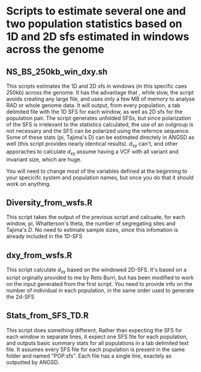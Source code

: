 

# Scripts to estimate several one and two population statistics based on 1D and 2D sfs estimated in windows across the genome

## NS_BS_250kb_win_dxy.sh

This scripts estimates the 1D and 2D sfs in windows (in this specific caes 250kb) across the genome. It has the advantage that , while slow, the script avoids creating any large file, and uses only a few MB of memory to analyse  RAD or whole genome data. It will output, from every population, a tab delimited file with the 1D SFS for each window, as well as 2D sfs for the population pair. The script generates unfolded SFSs, but since polarization of the SFS is irrelevant to the statistics calculated, the use of an outgroup is not necessary and the SFS can be polarized using the refernce sequence. Some of these stats (pi, Tajima's D) can be estimated directely in ANGSD as well (this script provides nearly identical results). *d*<sub>xy</sub> can't, and other apporaches to calculate *d*<sub>xy</sub> assume having a VCF with all variant and invariant size, which are huge. 

You will need to change most of the variables defined at the beginning to your specicifc system and population names, but once you do that it should work on anything.

## Diversity_from_wsfs.R
This script takes the output of the previous script and calcuate, for each window, pi, Whatterson's theta, the number of segregating sites and Tajima's *D*. No need to estimate sample sizes, since this infomation is already included in the 1D-SFS

## dxy_from_wsfs.R

This script calculate *d*<sub>xy</sub> based on the windowed 2D-SFS. It's based on a script orginally provided to me by Reto Burri, but has been modified to work on the input generated from the first script. You need to provide info on the number of individual in each population, in the same order used to generate the 2d-SFS

## Stats_from_SFS_TD.R

This script does something different, Rather than expecting the SFS for each window in separate lines, it expect one SFS file for each population, and outputs basic summary stats for all populations in a tab delimited text file. It assumes every SFS file for each population is present in the same folder and named "POP.sfs". Each file has a single line, exactely as outputted by ANGSD. 
